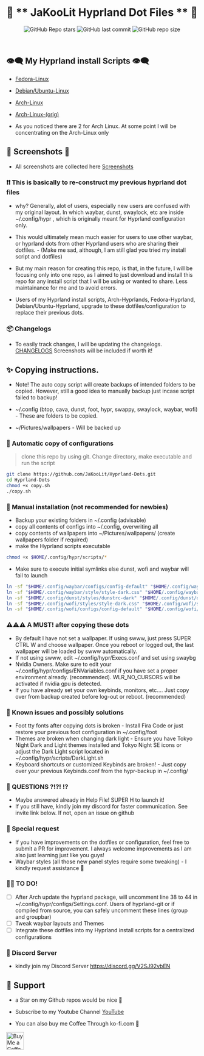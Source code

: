 <div align="center">

# 💌 ** JaKooLit Hyprland Dot Files ** 💌

![GitHub Repo stars](https://img.shields.io/github/stars/JaKooLit/Hyprland-Dots?style=for-the-badge&color=cba6f7) ![GitHub last commit](https://img.shields.io/github/last-commit/JaKooLit/Hyprland-Dots?style=for-the-badge&color=b4befe) ![GitHub repo size](https://img.shields.io/github/repo-size/JaKooLit/Hyprland-Dots?style=for-the-badge&color=cba6f7)

<br/>
</div>

## 👁️‍🗨️ My Hyprland install Scripts 👁️‍🗨️
- [Fedora-Linux](https://github.com/JaKooLit/Fedora-Hyprland)

- [Debian/Ubuntu-Linux](https://github.com/JaKooLit/Debian-Hyprland)

- [Arch-Linux](https://github.com/JaKooLit/Arch-Hyprland)
- [Arch-Linux-(orig)](https://github.com/JaKooLit/Hyprland-v4)

- As you noticed there are 2 for Arch Linux. At some point I will be concentrating on the Arch-Linux only

## 👀 Screenshots 👀
- All screenshots are collected here [Screenshots](https://github.com/JaKooLit/screenshots/Hyprland-Screenshots)

### ❗❗ This is basically to re-construct my previous hyprland dot files
- why? Generally, alot of users, especially new users are confused with my original layout. In which waybar, dunst, swaylock, etc are inside ~/.config/hypr , which is originally meant for Hyprland configuration only.

- This would ultimately mean much easier for users to use other waybar, or hyprland dots from other Hyprland users who are sharing their dotfiles. - (Make me sad, although, I am still glad you tried my install script and dotfiles)

- But my main reason for creating this repo, is that, in the future, I will be focusing only into one repo, as I aimed to just download and install this repo for any install script that I will be using or wanted to share. Less maintainance for me and to avoid errors.

- Users of my Hyprland install scripts, Arch-Hyprlands, Fedora-Hyprland, Debian/Ubuntu-Hyprland, upgrade to these dotfiles/configuration to replace their previous dots.

### 📦 Changelogs
- To easily track changes, I will be updating the changelogs. [CHANGELOGS](https://github.com/JaKooLit/Hyprland-Dots/blob/main/CHANGELOG.md)  Screenshots will be included if worth it!


## ✨ Copying instructions. 
- Note! The auto copy script will create backups of intended folders to be copied. However, still a good idea to manually backup just incase script failed to backup!

- ~/.config (btop, cava, dunst, foot, hypr, swappy, swaylock, waybar, wofi) - These are folders to be copied.
- ~/Pictures/wallpapers - Will be backed up

### 🔔 Automatic copy of configurations
> clone this repo by using git. Change directory, make executable and run the script
```bash
git clone https://github.com/JaKooLit/Hyprland-Dots.git
cd Hyprland-Dots
chmod +x copy.sh
./copy.sh
```
### 🐌 Manual installation (not recommended for newbies)
- Backup your existing folders in ~/.config (advisable)
- copy all contents of configs into ~/.config, overwriting all
- copy contents of wallpapers into ~/Pictures/wallpapers/ (create wallpapers folder if required)
- make the Hyprland scripts executable 
```bash
chmod +x $HOME/.config/hypr/scripts/*
```
- Make sure to execute initial symlinks else dunst, wofi and waybar will fail to launch
```bash
ln -sf "$HOME/.config/waybar/configs/config-default" "$HOME/.config/waybar/config"
ln -sf "$HOME/.config/waybar/style/style-dark.css" "$HOME/.config/waybar/style.css"
ln -sf "$HOME/.config/dunst/styles/dunstrc-dark" "$HOME/.config/dunst/dunstrc"
ln -sf "$HOME/.config/wofi/styles/style-dark.css" "$HOME/.config/wofi/style.css"
ln -sf "$HOME/.config/wofi/configs/config-default" "$HOME/.config/wofi/config"
```

### ⚠️⚠️⚠️ A MUST! after copying these dots
- By default I have not set a wallpaper. If using swww, just press SUPER CTRL W and choose wallpaper. Once you reboot or logged out, the last wallpaper will be loaded by swww automatically.
- If not using swww, edit ~/.config/hypr/Execs.conf and set using swaybg
- Nvidia Owners. Make sure to edit your ~/.config/hypr/configs/ENVariables.conf if you have set a proper environment already. (recommended). WLR_NO_CURSORS will be activated if nvidia gpu is detected.
- If you have already set your own keybinds, monitors, etc.... Just copy over from backup created before log-out or reboot. (recommended)

### 📖 Known issues and possibly solutions
- Foot tty fonts after copying dots is broken - Install Fira Code or just restore your previous foot configuration in ~/.config/foot
- Themes are broken when changing dark light - Ensure you have Tokyo Night Dark and Light themes installed and Tokyo Night SE icons or adjust the Dark Light script located in ~/.config/hypr/scripts/DarkLight.sh
- Keyboard shortcuts or customized Keybinds are broken! - Just copy over your previous Keybinds.conf from the hypr-backup in ~/.config/

### 🙋 QUESTIONS ?!?! ⁉️
- Maybe answered already in Help File! SUPER H to launch it!
- If you still have, kindly join my discord for faster communication. See invite link below. If not, open an issue on github

### 🙏 Special request
- If you have improvements on the dotfiles or configuration, feel free to submit a PR for improvement. I always welcome improvements as I am also just learning just like you guys!
- Waybar styles (all those new panel styles require some tweaking) - I kindly request assistance 🙏

### 🤷‍♂️ TO DO!
- [ ] After Arch update the hyprland package, will uncomment line 38 to 44 in ~/.config/hypr/configs/Settings.conf. Users of hyprland-git or if compiled from source, you can safely uncomment these lines (group and groupbar)
- [ ] Tweak waybar layouts and Themes
- [ ] Integrate these dotfiles into my Hyprland install scripts for a centralized configurations

### 🔮 Discord Server
- kindly join my Discord Server https://discord.gg/V2SJ92vbEN

## 💖 Support
- a Star on my Github repos would be nice 🌟

- Subscribe to my Youtube Channel [YouTube](https://www.youtube.com/@Ja.KooLit) 

- You can also buy me Coffee Through ko-fi.com 🤩

<a href='https://ko-fi.com/jakoolit' target='_blank'><img height='35' style='border:0px;height:46px;' src='https://az743702.vo.msecnd.net/cdn/kofi3.png?v=0' border='0' alt='Buy Me a Coffee at ko-fi.com' />